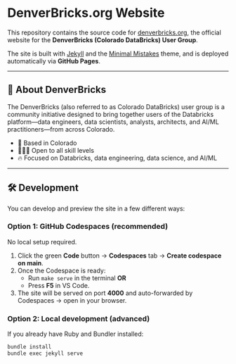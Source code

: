 # DenverBricks.org Website

This repository contains the source code for [denverbricks.org](https://denverbricks.org), the official website for the **DenverBricks (Colorado DataBricks) User Group**.

The site is built with [Jekyll](https://jekyllrb.com/) and the [Minimal Mistakes](https://mmistakes.github.io/minimal-mistakes/) theme, and is deployed automatically via **GitHub Pages**.

---

## 🚀 About DenverBricks
The DenverBricks (also referred to as Colorado DataBricks) user group is a community initiative designed to bring together users of the Databricks platform—data engineers, data scientists, analysts, architects, and AI/ML practitioners—from across Colorado.

- 📍 Based in Colorado  
- 🧑‍🤝‍🧑 Open to all skill levels  
- 🔥 Focused on Databricks, data engineering, data science, and AI/ML  

---

## 🛠 Development

You can develop and preview the site in a few different ways:

### Option 1: GitHub Codespaces (recommended)
No local setup required.
1. Click the green **Code** button → **Codespaces** tab → **Create codespace on main**.
2. Once the Codespace is ready:
   - Run `make serve` in the terminal **OR**
   - Press **F5** in VS Code.
3. The site will be served on port **4000** and auto-forwarded by Codespaces → open in your browser.

### Option 2: Local development (advanced)
If you already have Ruby and Bundler installed:
```bash
bundle install
bundle exec jekyll serve
